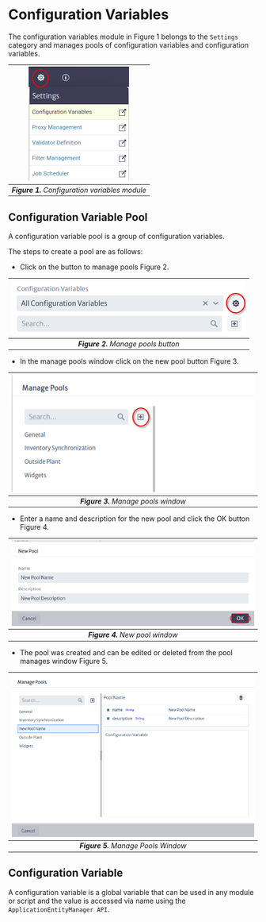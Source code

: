 # Configuration Variables

The configuration variables module in Figure 1 belongs to the `Settings` category and manages pools of configuration variables and configuration variables.

| ![Configuration Variables Module](images/toolbar-settings-configuration-variables.png) |
|:--:|
| ***Figure 1.** Configuration variables module* |

## Configuration Variable Pool

A configuration variable pool is a group of configuration variables.

The steps to create a pool are as follows:

* Click on the button to manage pools Figure 2.

| ![Manage Pools](images/manage-pools.png) |
|:--:|
| ***Figure 2.** Manage pools button* |

* In the manage pools window click on the new pool button Figure 3.

| ![Manage Pools](images/manage-pools-window.png) |
|:--:|
| ***Figure 3.** Manage pools window* |

* Enter a name and description for the new pool and click the OK button Figure 4.

| ![Manage Pools](images/new-pool-window.png) |
|:--:|
| ***Figure 4.** New pool window* |

* The pool was created and can be edited or deleted from the pool manages window Figure 5.

| ![Manage Pool](images/manage-pool.png) |
|:--:|
| ***Figure 5.** Manage Pools Window* |

## Configuration Variable

A configuration variable is a global variable that can be used in any module or script and the value is accessed via name using the `ApplicationEntityManager API`.
